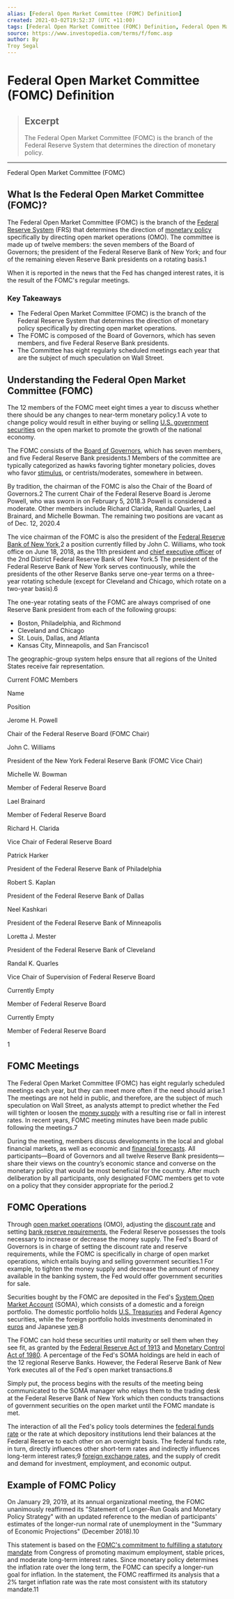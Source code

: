 ```yaml
---
alias: [Federal Open Market Committee (FOMC) Definition]
created: 2021-03-02T19:52:37 (UTC +11:00)
tags: [Federal Open Market Committee (FOMC) Definition, Federal Open Market Committee (FOMC)]
source: https://www.investopedia.com/terms/f/fomc.asp
author: By
Troy Segal
---
```


# Federal Open Market Committee (FOMC) Definition

> ## Excerpt
> The Federal Open Market Committee (FOMC) is the branch of the Federal Reserve System that determines the direction of monetary policy.

---

Federal Open Market Committee (FOMC)
## What Is the Federal Open Market Committee (FOMC)?

The Federal Open Market Committee (FOMC) is the branch of the [Federal Reserve System](https://www.investopedia.com/terms/f/federalreservebank.asp) (FRS) that determines the direction of [monetary policy](https://www.investopedia.com/terms/m/monetarypolicy.asp) specifically by directing open market operations (OMO). The committee is made up of twelve members: the seven members of the Board of Governors; the president of the Federal Reserve Bank of New York; and four of the remaining eleven Reserve Bank presidents on a rotating basis.1

When it is reported in the news that the Fed has changed interest rates, it is the result of the FOMC's regular meetings.

### Key Takeaways

-   The Federal Open Market Committee (FOMC) is the branch of the Federal Reserve System that determines the direction of monetary policy specifically by directing open market operations.
-   The FOMC is composed of the Board of Governors, which has seven members, and five Federal Reserve Bank presidents.
-   The Committee has eight regularly scheduled meetings each year that are the subject of much speculation on Wall Street.

## Understanding the Federal Open Market Committee (FOMC)

The 12 members of the FOMC meet eight times a year to discuss whether there should be any changes to near-term monetary policy.1 A vote to change policy would result in either buying or selling [U.S. government securities](https://www.investopedia.com/terms/g/governmentsecurity.asp) on the open market to promote the growth of the national economy.

The FOMC consists of the [Board of Governors](https://www.investopedia.com/terms/b/board-of-governors.asp), which has seven members, and five Federal Reserve Bank presidents.1 Members of the committee are typically categorized as hawks favoring tighter monetary policies, doves who favor [stimulus](https://www.investopedia.com/terms/e/economic-stimulus.asp), or centrists/moderates, somewhere in between.

By tradition, the chairman of the FOMC is also the Chair of the Board of Governors.2 The current Chair of the Federal Reserve Board is Jerome Powell, who was sworn in on February 5, 2018.3 Powell is considered a moderate. Other members include Richard Clarida, Randall Quarles, Lael Brainard, and Michelle Bowman. The remaining two positions are vacant as of Dec. 12, 2020.4

The vice chairman of the FOMC is also the president of the [Federal Reserve Bank of New York](https://www.investopedia.com/terms/f/federal-reserve-bank-of-new-york.asp),2 a position currently filled by John C. Williams, who took office on June 18, 2018, as the 11th president and [chief executive officer](https://www.investopedia.com/terms/c/ceo.asp) of the 2nd District Federal Reserve Bank of New York.5 The president of the Federal Reserve Bank of New York serves continuously, while the presidents of the other Reserve Banks serve one-year terms on a three-year rotating schedule (except for Cleveland and Chicago, which rotate on a two-year basis).6

The one-year rotating seats of the FOMC are always comprised of one Reserve Bank president from each of the following groups:

-   Boston, Philadelphia, and Richmond
-   Cleveland and Chicago
-   St. Louis, Dallas, and Atlanta
-   Kansas City, Minneapolis, and San Francisco1

The geographic-group system helps ensure that all regions of the United States receive fair representation.

Current FOMC Members

Name

Position

Jerome H. Powell

Chair of the Federal Reserve Board (FOMC Chair)

John C. Williams

President of the New York Federal Reserve Bank (FOMC Vice Chair)

Michelle W. Bowman

Member of Federal Reserve Board

Lael Brainard

Member of Federal Reserve Board

Richard H. Clarida

Vice Chair of Federal Reserve Board

Patrick Harker

President of the Federal Reserve Bank of Philadelphia

Robert S. Kaplan

President of the Federal Reserve Bank of Dallas

Neel Kashkari

President of the Federal Reserve Bank of Minneapolis

Loretta J. Mester

President of the Federal Reserve Bank of Cleveland

Randal K. Quarles

Vice Chair of Supervision of Federal Reserve Board

Currently Empty

Member of Federal Reserve Board

Currently Empty

Member of Federal Reserve Board

1

## FOMC Meetings

The Federal Open Market Committee (FOMC) has eight regularly scheduled meetings each year, but they can meet more often if the need should arise.1 The meetings are not held in public, and therefore, are the subject of much speculation on Wall Street, as analysts attempt to predict whether the Fed will tighten or loosen the [money supply](https://www.investopedia.com/terms/m/moneysupply.asp) with a resulting rise or fall in interest rates. In recent years, FOMC meeting minutes have been made public following the meetings.7

During the meeting, members discuss developments in the local and global financial markets, as well as economic and [financial forecasts](https://www.investopedia.com/terms/e/economic-forecasting.asp). All participants—Board of Governors and all twelve Reserve Bank presidents—share their views on the country’s economic stance and converse on the monetary policy that would be most beneficial for the country. After much deliberation by all participants, only designated FOMC members get to vote on a policy that they consider appropriate for the period.2

## FOMC Operations

Through [open market operations](https://www.investopedia.com/terms/o/openmarketoperations.asp) (OMO), adjusting the [discount rate](https://www.investopedia.com/terms/d/discountrate.asp) and setting [bank reserve requirements](https://www.investopedia.com/terms/r/requiredreserves.asp), the Federal Reserve possesses the tools necessary to increase or decrease the money supply. The Fed's Board of Governors is in charge of setting the discount rate and reserve requirements, while the FOMC is specifically in charge of open market operations, which entails buying and selling government securities.1 For example, to tighten the money supply and decrease the amount of money available in the banking system, the Fed would offer government securities for sale.

Securities bought by the FOMC are deposited in the Fed's [System Open Market Account](https://www.investopedia.com/terms/s/soma.asp) (SOMA), which consists of a domestic and a foreign portfolio. The domestic portfolio holds [U.S. Treasuries](https://www.investopedia.com/articles/investing/073113/introduction-treasury-securities.asp) and Federal Agency securities, while the foreign portfolio holds investments denominated in [euros](https://www.investopedia.com/terms/e/euro.asp) and Japanese [yen](https://www.investopedia.com/terms/forex/j/jpy-japanese-yen.asp).8

The FOMC can hold these securities until maturity or sell them when they see fit, as granted by the [Federal Reserve Act of 1913](https://www.investopedia.com/terms/f/1913-federal-reserve-act.asp) and [Monetary Control Act of 1980](https://www.investopedia.com/terms/m/monetary-control-act.asp). A percentage of the Fed's SOMA holdings are held in each of the 12 regional Reserve Banks. However, the Federal Reserve Bank of New York executes all of the Fed's open market transactions.8

Simply put, the process begins with the results of the meeting being communicated to the SOMA manager who relays them to the trading desk at the Federal Reserve Bank of New York which then conducts transactions of government securities on the open market until the FOMC mandate is met.

The interaction of all the Fed's policy tools determines the [federal funds rate](https://www.investopedia.com/terms/f/federalfundsrate.asp) or the rate at which depository institutions lend their balances at the Federal Reserve to each other on an overnight basis. The federal funds rate, in turn, directly influences other short-term rates and indirectly influences long-term interest rates;9 [foreign exchange rates](https://www.investopedia.com/terms/e/exchangerate.asp), and the supply of credit and demand for investment, employment, and economic output.

## Example of FOMC Policy

On January 29, 2019, at its annual organizational meeting, the FOMC unanimously reaffirmed its "Statement of Longer-Run Goals and Monetary Policy Strategy" with an updated reference to the median of participants' estimates of the longer-run normal rate of unemployment in the "Summary of Economic Projections" (December 2018).10

This statement is based on the [FOMC's commitment to fulfilling a statutory mandate](https://www.federalreserve.gov/newsevents/pressreleases/monetary20190130b.htm) from Congress of promoting maximum employment, stable prices, and moderate long-term interest rates. Since monetary policy determines the inflation rate over the long term, the FOMC can specify a longer-run goal for inflation. In the statement, the FOMC reaffirmed its analysis that a 2% target inflation rate was the rate most consistent with its statutory mandate.11
